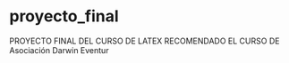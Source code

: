 # proyecto_final
PROYECTO FINAL DEL CURSO DE LATEX
RECOMENDADO EL CURSO DE Asociación Darwin Eventur
